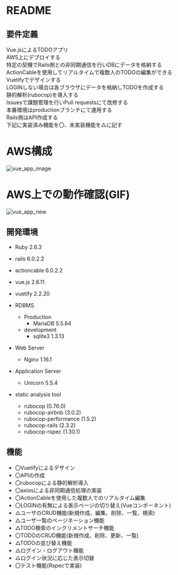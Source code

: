 # README
## 要件定義
Vue.jsによるTODOアプリ  
AWS上にデプロイする  
特定の契機でRails側との非同期通信を行いDBにデータを格納する  
ActionCableを使用してリアルタイムで複数人のTODOの編集ができる  
Vuetifyでデザインする  
LOGINしない場合は各ブラウザにデータを格納しTODOを作成する  
静的解析(rubocop)を導入する  
Issuesで課題管理を行いPull requestsにて改修する  
本番環境はproductionブランチにて運用する  
Rails側はAPI作成する  
下記に実装済み機能を〇、未実装機能を△に記す

# AWS構成
![vue_app_image](https://user-images.githubusercontent.com/49616029/81660730-148c1d00-9476-11ea-9c11-7090b2668047.png)

# AWS上での動作確認(GIF)
![vue_app_new](https://user-images.githubusercontent.com/49616029/81660148-5b2d4780-9475-11ea-84ba-f563796f26ca.gif)

## 開発環境
- Ruby 2.6.3
- rails 6.0.2.2
- actioncable 6.0.2.2
- vue.js 2.6.11
- vuetify 2.2.20

- RDBMS
  - Production
    - MariaDB 5.5.64
  - development
    - sqlite3 1.3.13

- Web Server
  - Nginx 1.16.1
  
- Application Server
  - Unicorn 5.5.4

- static analysis tool
  - rubocop (0.76.0)
  - rubocop-airbnb (3.0.2)
  - rubocop-performance (1.5.2)
  - rubocop-rails (2.3.2)
  - rubocop-rspec (1.30.1)

## 機能
- 〇Vuetifyによるデザイン
- 〇APIの作成
- 〇rubocopによる静的解析導入
- 〇axiosによる非同期通信処理の実装
- 〇ActionCableを使用した複数人でのリアルタイム編集
- 〇LOGINの有無による表示ページの切り替え(Vueコンポーネント)
- △ユーザのCRUD機能(新規作成、編集、削除、一覧、検索)
- △ユーザ一覧のページネーション機能
- △TODO検索のインクリメントサーチ機能
- 〇TODOのCRUD機能(新規作成、削除、更新、一覧)
- △TODOの並び替え機能
- △ログイン・ログアウト機能
- △ログイン状況に応じた表示切替
- 〇テスト機能(Rspecで実装)

